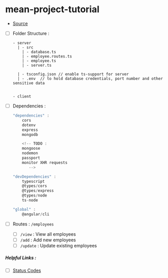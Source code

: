 #  mean-project-tutorial
  
  
- [Source](https://www.mongodb.com/languages/mean-stack-tutorial )
  
- [ ] Folder Structure :
  
  ```
  - server
    | - src
      | - database.ts
      | - employee.routes.ts
      | - employee.ts
      | - server.ts
  
    | - tsconfig.json // enable ts-support for server
    | - .env  // to hold database credentials, port number and other sensitive data
  
  
  - client
  ```
  
    <!-- 
    | - config
    | - db
    | - lib
    | - public
    | - routes
    | - services
    | - views
   -->
  
- [ ] Dependencies :
  
  ```js
  "dependencies" :
      cors
      dotenv
      express
      mongodb
  
      <!-- TODO :
      mongoose
      nodemon
      passport
      monitor XHR requests
         -->
  
  "devDependencies" :
      typescript
      @types/cors
      @types/express
      @types/node
      ts-node
  
  "global" :
      @angular/cli
  ```
  
- [ ] Routes : `/employees`
  - [ ] `/view` : View all employees
  - [ ] `/add` : Add new employees
  - [ ] `/update` : Update existing employees
  
#####  Helpful Links :
  
  
- [ ] [Status Codes](https://umbraco.com/knowledge-base/http-status-codes/ )
  